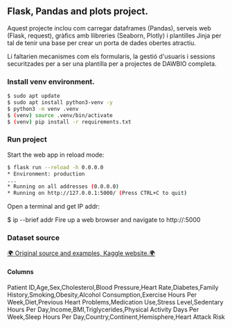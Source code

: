 ## Flask, Pandas and plots project.

Aquest projecte inclou com carregar dataframes (Pandas), serveis web (Flask, request), gràfics amb llibreries (Seaborn, Plotly) i plantilles 
Jinja per tal de tenir una base per crear un porta de dades obertes atractiu.

Li faltarien mecanismes com els formularis, la gestió d'usuaris i sessions securitzades per a ser una plantilla per a projectes de DAWBIO completa.

### Install venv environment.

```bash
$ sudo apt update
$ sudo apt install python3-venv -y
$ python3 -m venv .venv
$ (venv) source .venv/bin/activate
$ (venv) pip install -r requirements.txt
```

### Run project 

Start the web app in reload mode:

```bash
$ flask run --reload -h 0.0.0.0
* Environment: production
...
* Running on all addresses (0.0.0.0)
* Running on http://127.0.0.1:5000/ (Press CTRL+C to quit)
```

Open a terminal and get IP addr:

$ ip --brief addr
Fire up a web browser and navigate to http://<ip>:5000

### Dataset source

<a href="https://www.kaggle.com/datasets/iamsouravbanerjee/heart-attack-prediction-dataset/">🌍 Original source and examples, Kaggle website.🌍</a>

#### Columns

Patient ID,Age,Sex,Cholesterol,Blood Pressure,Heart Rate,Diabetes,Family History,Smoking,Obesity,Alcohol Consumption,Exercise Hours Per Week,Diet,Previous Heart Problems,Medication Use,Stress Level,Sedentary Hours Per Day,Income,BMI,Triglycerides,Physical Activity Days Per Week,Sleep Hours Per Day,Country,Continent,Hemisphere,Heart Attack Risk



